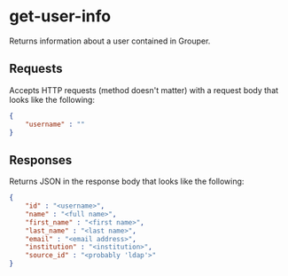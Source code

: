 # get-user-info

Returns information about a user contained in Grouper. 

## Requests

Accepts HTTP requests (method doesn't matter) with a request body that looks like the following:

```json
{
    "username" : ""
}
```

## Responses

Returns JSON in the response body that looks like the following:

```json
{
    "id" : "<username>",
    "name" : "<full name>",
    "first_name" : "<first name>",
    "last_name" : "<last name>",
    "email" : "<email address>",
    "institution" : "<institution>",
    "source_id" : "<probably 'ldap'>"
}
```